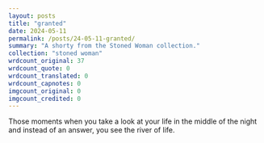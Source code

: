 ```yaml
---
layout: posts
title: "granted"
date: 2024-05-11
permalink: /posts/24-05-11-granted/
summary: "A shorty from the Stoned Woman collection."
collection: "stoned woman"
wrdcount_original: 37
wrdcount_quote: 0
wrdcount_translated: 0
wrdcount_capnotes: 0
imgcount_original: 0
imgcount_credited: 0
---
```

Those moments when you take a look at your life in the middle of the night and instead of an answer, you see the river of life.
